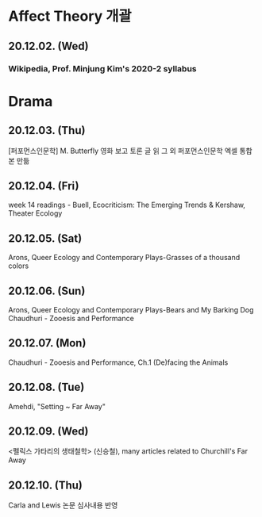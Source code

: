 # Affect Theory 개괄 
## 20.12.02. (Wed)
### Wikipedia, Prof. Minjung Kim's 2020-2 syllabus 

# Drama
## 20.12.03. (Thu)
[퍼포먼스인문학] M. Butterfly 영화 보고 토론 글 읽
그 외 퍼포먼스인문학 엑셀 통합본 만듦
## 20.12.04. (Fri)
week 14 readings - Buell, Ecocriticism: The Emerging Trends & Kershaw, Theater Ecology
## 20.12.05. (Sat)
Arons, Queer Ecology and Contemporary Plays-Grasses of a thousand colors 
## 20.12.06. (Sun)
Arons, Queer Ecology and Contemporary Plays-Bears and My Barking Dog
Chaudhuri - Zooesis and Performance 
## 20.12.07. (Mon)
Chaudhuri - Zooesis and Performance, Ch.1 (De)facing the Animals
## 20.12.08. (Tue)
Amehdi, "Setting ~ Far Away"
## 20.12.09. (Wed)
<펠릭스 가타리의 생태철학> (신승철), many articles related to Churchill's Far Away 
## 20.12.10. (Thu)
Carla and Lewis 논문 심사내용 반영
